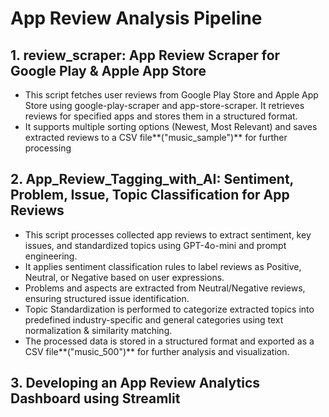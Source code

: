 # App Review Analysis Pipeline

## 1. review_scraper: App Review Scraper for Google Play & Apple App Store
- This script fetches user reviews from Google Play Store and Apple App Store using google-play-scraper and app-store-scraper. It retrieves reviews for specified apps and stores them in a structured format.
- It supports multiple sorting options (Newest, Most Relevant) and saves extracted reviews to a CSV file**("music_sample")** for further processing

## 2. App_Review_Tagging_with_AI: Sentiment, Problem, Issue, Topic Classification for App Reviews
- This script processes collected app reviews to extract sentiment, key issues, and standardized topics using GPT-4o-mini and prompt engineering.
- It applies sentiment classification rules to label reviews as Positive, Neutral, or Negative based on user expressions.
- Problems and aspects are extracted from Neutral/Negative reviews, ensuring structured issue identification.
- Topic Standardization is performed to categorize extracted topics into predefined industry-specific and general categories using text normalization & similarity matching.
- The processed data is stored in a structured format and exported as a CSV file**("music_500")** for further analysis and visualization.

## 3. Developing an App Review Analytics Dashboard using Streamlit
